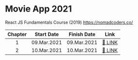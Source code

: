 # Movie App 2021

React JS Fundamentals Course (2019)
https://nomadcoders.co/

| Chapter | Start Date  | Finish Date |                    Link                     |
| :-----: | :---------: | :---------: | :-----------------------------------------: |
|    1    | 09.Mar.2021 | 09.Mar.2021 | [🔗 LINK](course-note/chapter-01/README.md) |
|    2    | 10.Mar.2021 | 10.Mar.2021 | [🔗 LINK](course-note/chapter-02/README.md) |
